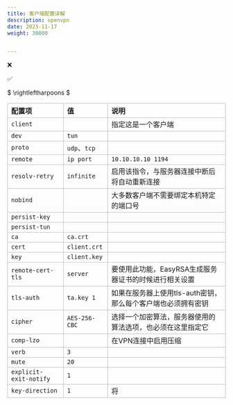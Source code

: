 ```yaml
---
title: 客户端配置详解
description: openvpn
date: 2023-11-17
weight: 30000


---
```


<style>
th, td {
  border: 1px solid rgb(190, 190, 190);
}
</style>

&#10060;

&#9989;

$ \rightleftharpoons $




| 配置项                 | 值            | 说明                                                         |
| :--------------------- | :------------ | :----------------------------------------------------------- |
| `client`               |               | 指定这是一个客户端                                           |
| `dev`                  | `tun`         |                                                              |
| `proto`                | `udp`、`tcp`  |                                                              |
| `remote`               | `ip port`     | `10.10.10.10 1194`                                           |
| `resolv-retry`         | `infinite`    | 启用该指令，与服务器连接中断后将自动重新连接                 |
| `nobind`               |               | 大多数客户端不需要绑定本机特定的端口号                       |
| `persist-key`          |               |                                                              |
| `persist-tun`          |               |                                                              |
| `ca`                   | `ca.crt`      |                                                              |
| `cert`                 | `client.crt`  |                                                              |
| `key`                  | `client.key`  |                                                              |
| `remote-cert-tls`      | `server`      | 要使用此功能，EasyRSA生成服务器证书的时候进行相关设置        |
| `tls-auth`             | `ta.key 1`    | 如果在服务器上使用tls-auth密钥，那么每个客户端也必须拥有密钥 |
| `cipher`               | `AES-256-CBC` | 选择一个加密算法，服务器使用的算法选项，也必须在这里指定它   |
| `comp-lzo`             |               | 在VPN连接中启用压缩                                          |
| `verb`                 | `3`           |                                                              |
| `mute`                 | `20`          |                                                              |
| `explicit-exit-notify` | `1`           |                                                              |
| `key-direction`        | `1`           | 将                                                           |























